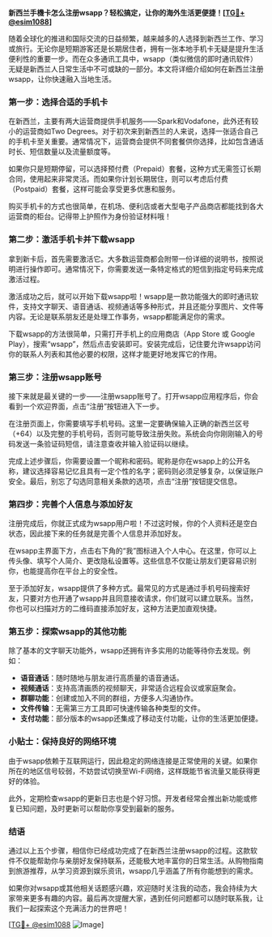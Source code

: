 **新西兰手機卡怎么注册wsapp？轻松搞定，让你的海外生活更便捷！[[TG💪+ @esim1088](https://t.me/s/esim1088)]**

随着全球化的推进和国际交流的日益频繁，越来越多的人选择到新西兰工作、学习或旅行。无论你是短期游客还是长期居住者，拥有一张本地手机卡无疑是提升生活便利性的重要一步。而在众多通讯工具中，wsapp（类似微信的即时通讯软件）无疑是新西兰人日常生活中不可或缺的一部分。本文将详细介绍如何在新西兰注册wsapp，让你快速融入当地生活。

### **第一步：选择合适的手机卡**

在新西兰，主要有两大运营商提供手机服务——Spark和Vodafone，此外还有较小的运营商如Two Degrees。对于初次来到新西兰的人来说，选择一张适合自己的手机卡至关重要。通常情况下，运营商会提供不同套餐供你选择，比如包含通话时长、短信数量以及流量额度等。

如果你只是短期停留，可以选择预付费（Prepaid）套餐，这种方式无需签订长期合同，使用起来非常灵活。而如果你计划长期居住，则可以考虑后付费（Postpaid）套餐，这样可能会享受更多优惠和服务。

购买手机卡的方式也很简单，在机场、便利店或者大型电子产品商店都能找到各大运营商的柜台。记得带上护照作为身份验证材料哦！

### **第二步：激活手机卡并下载wsapp**

拿到新卡后，首先需要激活它。大多数运营商都会附带一份详细的说明书，按照说明进行操作即可。通常情况下，你需要发送一条特定格式的短信到指定号码来完成激活过程。

激活成功之后，就可以开始下载wsapp啦！wsapp是一款功能强大的即时通讯软件，支持文字聊天、语音通话、视频通话等多种形式，并且还能分享图片、文件等内容。无论是联系朋友还是处理工作事务，wsapp都能满足你的需求。

下载wsapp的方法很简单，只需打开手机上的应用商店（App Store 或 Google Play），搜索“wsapp”，然后点击安装即可。安装完成后，记住要允许wsapp访问你的联系人列表和其他必要的权限，这样才能更好地发挥它的作用。

### **第三步：注册wsapp账号**

接下来就是最关键的一步——注册wsapp账号了。打开wsapp应用程序后，你会看到一个欢迎界面，点击“注册”按钮进入下一步。

在注册页面上，你需要填写手机号码。这里一定要确保输入正确的新西兰区号（+64）以及完整的手机号码，否则可能导致注册失败。系统会向你刚刚输入的号码发送一条验证码短信，请注意查收并输入验证码以继续。

完成上述步骤后，你需要设置一个昵称和密码。昵称是你在wsapp上的公开名称，建议选择容易记忆且具有一定个性的名字；密码则必须足够复杂，以保证账户安全。最后，别忘了勾选同意相关条款的选项，点击“注册”按钮提交信息。

### **第四步：完善个人信息与添加好友**

注册完成后，你就正式成为wsapp用户啦！不过这时候，你的个人资料还是空白状态，因此接下来的任务就是完善个人信息并添加好友。

在wsapp主界面下方，点击右下角的“我”图标进入个人中心。在这里，你可以上传头像、填写个人简介、更改隐私设置等。这些信息不仅能让朋友们更容易识别你，也能提高你在平台上的安全性。

至于添加好友，wsapp提供了多种方式。最常见的方式是通过手机号码搜索好友，只要对方也开通了wsapp并且同意接收请求，你们就可以建立联系。当然，你也可以扫描对方的二维码直接添加好友，这种方法更加直观快捷。

### **第五步：探索wsapp的其他功能**

除了基本的文字聊天功能外，wsapp还拥有许多实用的功能等待你去发现。例如：

- **语音通话**：随时随地与朋友进行高质量的语音通话。
- **视频通话**：支持高清画质的视频聊天，非常适合远程会议或家庭聚会。
- **群聊功能**：创建或加入不同的群组，方便多人沟通协作。
- **文件传输**：无需第三方工具即可快速传输各种类型的文件。
- **支付功能**：部分版本的wsapp还集成了移动支付功能，让你的生活更加便捷。

### **小贴士：保持良好的网络环境**

由于wsapp依赖于互联网运行，因此稳定的网络连接是正常使用的关键。如果你所在的地区信号较弱，不妨尝试切换至Wi-Fi网络，这样既能节省流量又能获得更好的体验。

此外，定期检查wsapp的更新日志也是个好习惯。开发者经常会推出新功能或修复已知问题，及时更新可以帮助你享受到最新的服务。

### **结语**

通过以上五个步骤，相信你已经成功完成了在新西兰注册wsapp的过程。这款软件不仅能帮助你与亲朋好友保持联系，还能极大地丰富你的日常生活。从购物指南到旅游推荐，从学习资源到娱乐资讯，wsapp几乎涵盖了所有你能想到的需求。

如果你对wsapp或其他相关话题感兴趣，欢迎随时关注我的动态，我会持续为大家带来更多有趣的内容。最后再次提醒大家，遇到任何问题都可以随时联系我，让我们一起探索这个充满活力的世界吧！

[[TG💪+ @esim1088](https://t.me/s/esim1088) ![Image](https://i.postimg.cc/4NQfJmqS/Snipaste-2025-05-13-00-14-12.png)]